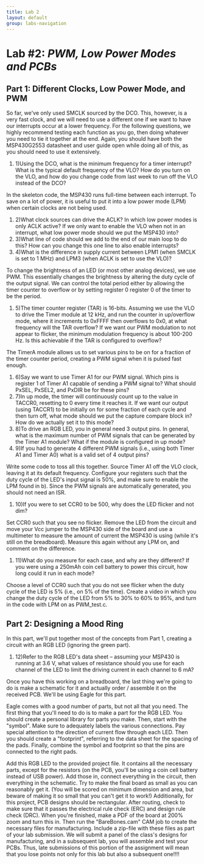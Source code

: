 ```yaml
---
title: Lab 2
layout: default
group: labs-navigation
---
```


# Lab #2: _PWM, Low Power Modes and PCBs_

## Part 1: Different Clocks, Low Power Mode, and PWM

So far, we've only used SMCLK sourced by the DCO. This, however, is a very fast clock, and we will need to use a different one if we want to have our interrupts occur at a lower frequency. For the following questions, we highly recommend testing each function as you go, then doing whatever you need to tie it together at the end. Again, you should have both the MSP430G2553 datasheet and user guide open while doing all of this, as you should need to use it extensively.

1. 1)Using the DCO, what is the minimum frequency for a timer interrupt? What is the typical default frequency of the VLO? How do you turn on the VLO, and how do you change code from last week to run off the VLO instead of the DCO?&nbsp;

In the skeleton code, the MSP430 runs full-time between each interrupt. To save on a lot of power, it is useful to put it into a low power mode (LPM) when certain clocks are not being used.

1. 2)What clock sources can drive the ACLK? In which low power modes is only ACLK active? If we only want to enable the VLO when not in an interrupt, what low power mode should we put the MSP430 into? &nbsp;
2. 3)What line of code should we add to the end of our main loop to do this? How can you change this one line to also enable interrupts?&nbsp;
3. 4)What is the difference in supply current between LPM1 (when SMCLK is set to 1 MHz) and LPM3 (when ACLK is set to use the VLO)? &nbsp;&nbsp;

To change the brightness of an LED (or most other analog devices), we use PWM. This essentially changes the brightness by altering the duty cycle of the output signal. We can control the total period either by allowing the timer counter to overflow or by setting register 0 register 0 of the timer to be the period.

1. 5)The timer counter register (TAR) is 16-bits. Assuming we use the VLO to drive the Timer module at 12 kHz, and run the counter in up/overflow mode, where it increments to 0xFFFF then overflows to 0x0, at what frequency will the TAR overflow? If we want our PWM modulation to not appear to flicker, the minimum modulation frequency is about 100-200 Hz. Is this achievable if the TAR is configured to overflow?&nbsp;

The TimerA module allows us to set various pins to be on for a fraction of the timer counter period, creating a PWM signal when it is pulsed fast enough.

1. 6)Say we want to use Timer A1 for our PWM signal. Which pins is register 1 of Timer A1 capable of sending a PWM signal to? What should PxSEL, PxSEL2, and PxDIR be for these pins?&nbsp;
2. 7)In up mode, the timer will continuously count up to the value in TACCR0, resetting to 0 every time it reaches it. If we want our output (using TACCR1) to be initially on for some fraction of each cycle and then turn off, what mode should we put the capture compare block in? How do we actually set it to this mode?&nbsp;
3. 8)To drive an RGB LED, you in general need 3 output pins. In general, what is the maximum number of PWM signals that can be generated by the Timer A1 module? What if the module is configured in up mode?&nbsp;
4. 9)If you had to generate 4 different PWM signals (i.e., using both Timer A1 and Timer A0) what is a valid set of 4 output pins?&nbsp;

Write some code to toss all this together. Source Timer A1 off the VLO clock, leaving it at its default frequency. Configure your registers such that the duty cycle of the LED's input signal is 50%, and make sure to enable the LPM found in b). Since the PWM signals are automatically generated, you should not need an ISR.

1. 10)If you were to set CCR0 to be 500, why does the LED flicker and not dim? &nbsp;

Set CCR0 such that you see no flicker. Remove the LED from the circuit and move your Vcc jumper to the MSP430 side of the board and use a multimeter to measure the amount of current the MSP430 is using (while it's still on the breadboard). Measure this again without any LPM on, and comment on the difference.

1. 11)What do you measure for each case, and why are they different? If you were using a 250mAh coin cell battery to power this circuit, how long could it run in each mode?&nbsp;

Choose a level of CCR0 such that you do not see flicker when the duty cycle of the LED is 5% (i.e., on 5% of the time). Create a video in which you change the duty cycle of the LED from 5% to 30% to 60% to 95%, and turn in the code with LPM on as PWM\_test.c.

## Part 2: Designing a Mood Ring

In this part, we'll put together most of the concepts from Part 1, creating a circuit with an RGB LED (ignoring the green part).

1. 12)Refer to the RGB LED's data sheet – assuming your MSP430 is running at 3.6 V, what values of resistance should you use for each channel of the LED to limit the driving current in each channel to 6 mA?&nbsp;

Once you have this working on a breadboard, the last thing we're going to do is make a schematic for it and actually order / assemble it on the received PCB. We'll be using Eagle for this part.

Eagle comes with a good number of parts, but not all that you need. The first thing that you'll need to do is to make a part for the RGB LED. You should create a personal library for parts you make. Then, start with the "symbol". Make sure to adequately labels the various connections. Pay special attention to the direction of current flow through each LED. Then you should create a "footprint", referring to the data sheet for the spacing of the pads. Finally, combine the symbol and footprint so that the pins are connected to the right pads.

Add this RGB LED to the provided project file. It contains all the necessary parts, except for the resistors (on the PCB, you'll be using a coin cell battery instead of USB power). Add those in, connect everything in the circuit, then everything in the schematic. Try to make the final board as small as you can reasonably get it. (You will be scored on minimum dimension and area, but beware of making it so small that you can't get it to work!) Additionally, for this project, PCB designs should be rectangular. After routing, check to make sure that it passes the electrical rule check (ERC) and design rule check (DRC). When you're finished, make a PDF of the board at 200% zoom and turn this in. Then run the "BareBones.cam" CAM job to create the necessary files for manufacturing. Include a zip-file with these files as part of your lab submission. We will submit a panel of the class's designs for manufacturing, and in a subsequent lab, you will assemble and test your PCBs. Thus, late submissions of this portion of the assignment will mean that you lose points not only for this lab but also a subsequent one!!!!

